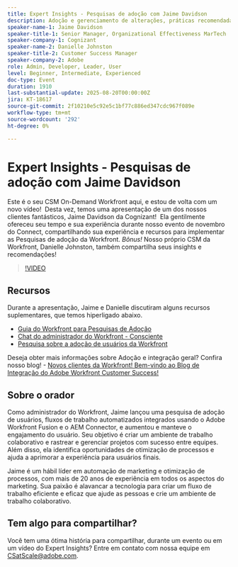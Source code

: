 ```yaml
---
title: Expert Insights - Pesquisas de adoção com Jaime Davidson
description: Adoção e gerenciamento de alterações, práticas recomendadas, automação do fluxo de trabalho (todos se encaixam perfeitamente, pois a sessão é sobre pesquisas de adoção, otimização e processos de dimensionamento)
speaker-name-1: Jaime Davidson
speaker-title-1: Senior Manager, Organizational Effectiveness MarTech
speaker-company-1: Cognizant
speaker-name-2: Danielle Johnston
speaker-title-2: Customer Success Manager
speaker-company-2: Adobe
role: Admin, Developer, Leader, User
level: Beginner, Intermediate, Experienced
doc-type: Event
duration: 1910
last-substantial-update: 2025-08-20T00:00:00Z
jira: KT-18617
source-git-commit: 2f10210e5c92e5c1bf77c886ed347cdc967f089e
workflow-type: tm+mt
source-wordcount: '292'
ht-degree: 0%

---
```



# Expert Insights - Pesquisas de adoção com Jaime Davidson

Este é o seu CSM On-Demand Workfront aqui, e estou de volta com um novo vídeo!  Desta vez, temos uma apresentação de um dos nossos clientes fantásticos, Jaime Davidson da Cognizant!  Ela gentilmente ofereceu seu tempo e sua experiência durante nosso evento de novembro do Connect, compartilhando sua experiência e recursos para implementar as Pesquisas de adoção da Workfront. *Bônus!* Nosso próprio CSM da Workfront, Danielle Johnston, também compartilha seus insights e recomendações!

>[!VIDEO](https://video.tv.adobe.com/v/3469895/?learn=on&enablevpops)

## Recursos

Durante a apresentação, Jaime e Danielle discutiram alguns recursos suplementares, que temos hiperligado abaixo.

* [Guia do Workfront para Pesquisas de Adoção](https://cdn.experience.workfront.com/Training/Guides/Customer+Success+at+Scale/Workfront+Guide+to+Adoption+Surveys)
* [Chat do administrador do Workfront - Consciente](https://cdn.experience.workfront.com/Training/Guides/Customer+Success+at+Scale/Workfront+-+Admin+Chat+20231113+final+GBC)
* [Pesquisa sobre a adoção de usuários da Workfront](https://cdn.experience.workfront.com/Training/Guides/Customer+Success+at+Scale/Workfront+User+Adoption+Survey+2022+final_Admin+chat)

Deseja obter mais informações sobre Adoção e integração geral? Confira nosso blog! - [Novos clientes da Workfront! Bem-vindo ao Blog de Integração do Adobe Workfront Customer Success!](https://experienceleaguecommunities.adobe.com/t5/workfront-blogs/new-workfront-customers-welcome-to-the-adobe-workfront-customer/ba-p/635927?profile.language=pt)

## Sobre o orador

Como administrador do Workfront, Jaime lançou uma pesquisa de adoção de usuários, fluxos de trabalho automatizados integrados usando o Adobe Workfront Fusion e o AEM Connector, e aumentou e manteve o engajamento do usuário. Seu objetivo é criar um ambiente de trabalho colaborativo e rastrear e gerenciar projetos com sucesso entre equipes. Além disso, ela identifica oportunidades de otimização de processos e ajuda a aprimorar a experiência para usuários finais.

Jaime é um hábil líder em automação de marketing e otimização de processos, com mais de 20 anos de experiência em todos os aspectos do marketing. Sua paixão é alavancar a tecnologia para criar um fluxo de trabalho eficiente e eficaz que ajude as pessoas e crie um ambiente de trabalho colaborativo.

## Tem algo para compartilhar?

Você tem uma ótima história para compartilhar, durante um evento ou em um vídeo do Expert Insights? Entre em contato com nossa equipe em [CSatScale@adobe.com](mailto:CSatScale@adobe.com).

